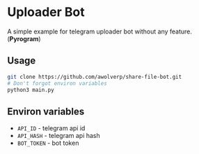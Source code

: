 # Uploader Bot
A simple example for telegram uploader bot without any feature. (**Pyrogram**)

## Usage
```bash
git clone https://github.com/awolverp/share-file-bot.git
# Don't forgot environ variables
python3 main.py
```

## Environ variables
- `API_ID` - telegram api id
- `API_HASH` - telegram api hash
- `BOT_TOKEN` - bot token
